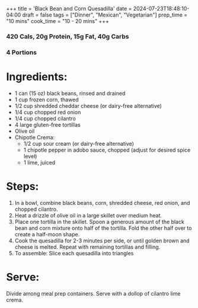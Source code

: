 +++
title = 'Black Bean and Corn Quesadilla'
date = 2024-07-23T18:48:10-04:00
draft = false
tags = ["Dinner", "Mexican", "Vegetarian"]
prep_time = "10 mins"
cook_time = "10 - 20 mins"
+++
### 420 Cals, 20g Protein, 15g Fat, 40g Carbs
### 4 Portions
# Ingredients:
- 1 can (15 oz) black beans, rinsed and drained
- 1 cup frozen corn, thawed
- 1/2 cup shredded cheddar cheese (or dairy-free alternative)
- 1/4 cup chopped red onion
- 1/4 cup chopped cilantro
- 4 large gluten-free tortillas
- Olive oil
- Chipotle Crema:
    - 1/2 cup sour cream (or dairy-free alternative)
    - 1 chipotle pepper in adobo sauce, chopped (adjust for desired spice level)
    - 1 lime, juiced

# Steps:
1. In a bowl, combine black beans, corn, shredded cheese, red onion, and chopped cilantro.
2. Heat a drizzle of olive oil in a large skillet over medium heat.
3. Place one tortilla in the skillet. Spoon a generous amount of the black bean and corn mixture onto half of the tortilla. Fold the other half over to create a half-moon shape.
4. Cook the quesadilla for 2-3 minutes per side, or until golden brown and cheese is melted. Repeat with remaining tortillas and filling.
5. To assemble: Slice each quesadilla into triangles 

# Serve:
Divide among meal prep containers. Serve with a dollop of cilantro lime crema.
